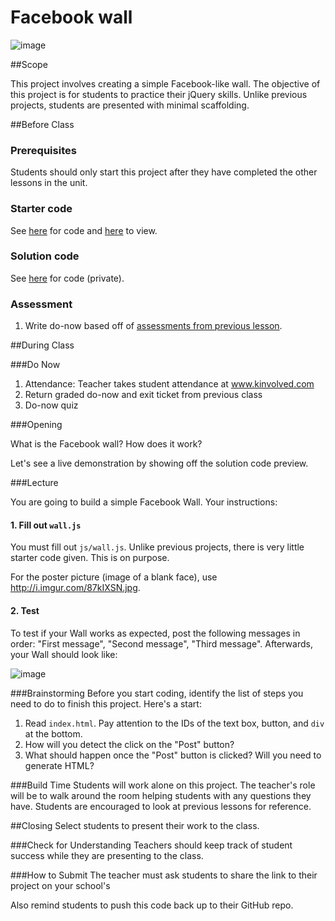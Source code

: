 # Facebook wall

![image](http://i.imgur.com/K1Cw63B.jpg)

##Scope

This project involves creating a simple Facebook-like wall. The objective of this project is for students to practice their jQuery skills. Unlike previous projects, students are presented with minimal scaffolding.
 
##Before Class

### Prerequisites
Students should only start this project after they have completed the other lessons in the unit.

### Starter code

See [here](starter_code/) for code and [here](https://rawgit.com/ScriptEdcurriculum/curriculum/master/units/10-jquery/lessons/2-project/starter_code/index.html) to view.

### Solution code

See [here]() for code (private).

### Assessment

1. Write do-now based off of [assessments from previous lesson](../../../10-jquery/lessons/1-jquery/assessments/).

##During Class

###Do Now

1. Attendance: Teacher takes student attendance at www.kinvolved.com
2. Return graded do-now and exit ticket from previous class
3. Do-now quiz

###Opening

What is the Facebook wall? How does it work? 

Let's see a live demonstration by showing off the solution code preview.

###Lecture

You are going to build a simple Facebook Wall. Your instructions:

#### 1. Fill out `wall.js`

You must fill out `js/wall.js`. Unlike previous projects, there is very little starter code given. This is on purpose. 

For the poster picture (image of a blank face), use http://i.imgur.com/87kIXSN.jpg. 

#### 2. Test

To test if your Wall works as expected, post the following messages in order: "First message", "Second message", "Third message". Afterwards, your Wall should look like:

![image](http://i.imgur.com/2yz4k1Z.png)

###Brainstorming
Before you start coding, identify the list of steps you need to do to finish this project. Here's a start:

1. Read `index.html`. Pay attention to the IDs of the text box, button, and `div` at the bottom.
2. How will you detect the click on the "Post" button?
3. What should happen once the "Post" button is clicked? Will you need to generate HTML? 

###Build Time
Students will work alone on this project. The teacher's role will be to walk around the room helping students with any questions they have. Students are encouraged to look at previous lessons for reference.

##Closing
Select students to present their work to the class.

###Check for Understanding
Teachers should keep track of student success while they are presenting to the class.

###How to Submit
The teacher must ask students to share the link to their project on your school's 

Also remind students to push this code back up to their GitHub repo. 
